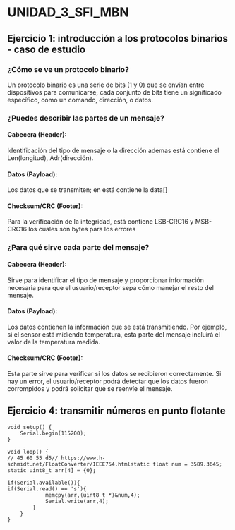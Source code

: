 # UNIDAD_3_SFI_MBN

## Ejercicio 1: introducción a los protocolos binarios - caso de estudio
### ¿Cómo se ve un protocolo binario?
Un protocolo binario es una serie de bits (1 y 0) que se envían entre dispositivos para comunicarse, cada conjunto de bits tiene un significado específico, como un comando, dirección, o datos.

### ¿Puedes describir las partes de un mensaje?
#### Cabecera (Header):
Identificación del tipo de mensaje o la dirección ademas está contiene el Len(longitud), Adr(dirección).
#### Datos (Payload):
Los datos que se transmiten; en está contiene la data[]
#### Checksum/CRC (Footer):
Para la verificación de la integridad, está contiene LSB-CRC16 y MSB-CRC16 los cuales son bytes para los errores

### ¿Para qué sirve cada parte del mensaje?
#### Cabecera (Header):
Sirve para identificar el tipo de mensaje y proporcionar información necesaria para que el usuario/receptor sepa cómo manejar el resto del mensaje.
#### Datos (Payload):
Los datos contienen la información que se está transmitiendo. Por ejemplo, si el sensor está midiendo temperatura, esta parte del mensaje incluirá el valor de la temperatura medida.
#### Checksum/CRC (Footer):
Esta parte sirve para verificar si los datos se recibieron correctamente. Si hay un error, el usuario/receptor podrá detectar que los datos fueron corrompidos y podrá solicitar que se reenvíe el mensaje.

## Ejercicio 4: transmitir números en punto flotante
````
void setup() {
    Serial.begin(115200);
}

void loop() {
// 45 60 55 d5// https://www.h-schmidt.net/FloatConverter/IEEE754.htmlstatic float num = 3589.3645;
static uint8_t arr[4] = {0};

if(Serial.available()){
if(Serial.read() == 's'){
            memcpy(arr,(uint8_t *)&num,4);
            Serial.write(arr,4);
        }
    }
}
````
